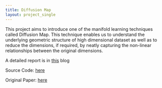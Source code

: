 ```yaml
---
title: Diffusion Map
layout: project_single
---
```


This project aims to introduce one of the manifold learning techniques called Diffusion Map. This technique enables us to understand the underlying geometric structure of high dimensional dataset as well as to reduce the dimensions, if required, by neatly capturing the non-linear relationships between the original dimensions.

A detailed report is in [this](https://randomwalk.in/python/ml/2020/03/14/Diffusion-Map.html) blog

Source Code: [here](https://gist.github.com/rahulrajpl/36a5724d0c261b915292182b1d741393)

Original Paper: [here](https://inside.mines.edu/~whereman/talks/delaPorte-Herbst-Hereman-vanderWalt-DiffusionMaps-PRASA2008.pdf)